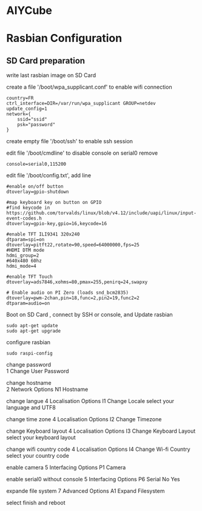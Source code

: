 # AIYCube


Rasbian Configuration
=====================
SD Card preparation
-------------------

write last rasbian image on SD Card

create a file '/boot/wpa_supplicant.conf' to enable wifi connection

    country=FR
    ctrl_interface=DIR=/var/run/wpa_supplicant GROUP=netdev
    update_config=1
    network={
        ssid="ssid"
        psk="password"
    }

create empty file '/boot/ssh' to enable ssh session

edit file '/boot/cmdline' to disable console on serial0
remove

    console=serial0,115200
    
edit file '/boot/config.txt', add line
    
    #enable on/off button
    dtoverlay=gpio-shutdown
    
    #map keyboard key on button on GPIO
    #find keycode in https://github.com/torvalds/linux/blob/v4.12/include/uapi/linux/input-event-codes.h
    dtoverlay=gpio-key,gpio=16,keycode=16
    
    #enable TFT ILI9341 320x240
    dtparam=spi=on
    dtoverlay=pitft22,rotate=90,speed=64000000,fps=25
    #HDMI DTM mode
    hdmi_group=2
    #640x480 60hz
    hdmi_mode=4
    
    #enable TFT Touch
    dtoverlay=ads7846,xohms=80,pmax=255,penirq=24,swapxy
    
    # Enable audio on PI Zero (loads snd_bcm2835)
    dtoverlay=pwm-2chan,pin=18,func=2,pin2=19,func2=2
    dtparam=audio=on

Boot on SD Card , connect by SSH or console, and Update rasbian

    sudo apt-get update
    sudo apt-get upgrade
    
configure rasbian

    sudo raspi-config
change password    
  1 Change User Password

change hostname  
  2 Network Options
  N1 Hostname
  
change langue 
  4 Localisation Options
  I1 Change Locale
select your language and UTF8 

change time zone
  4 Localisation Options
  I2 Change Timezone

change Keyboard layout
  4 Localisation Options
  I3 Change Keyboard Layout
select your keyboard layout

change wifi country code
  4 Localisation Options
  I4 Change Wi-fi Country
select your country code

enable camera
  5 Interfacing Options
  P1 Camera

enable serial0 without console
  5 Interfacing Options
  P6 Serial
  No
  Yes
  
expande file system
  7 Advanced Options
  A1 Expand Filesystem
  
select finish and reboot



  
  
    
    
